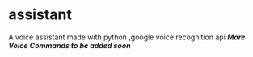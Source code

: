 # assistant
A voice assistant made with python ,google voice recognition api
***More Voice Commands to be added soon***
